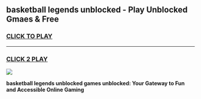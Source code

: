 
## basketball legends unblocked - Play Unblocked Gmaes & Free
<h3>
<a href="https://news.freeplayer.one?title=basketball_legends_unblocked&ref=16F">CLICK TO PLAY</a></h3>
<hr>

<h3>
<a href="https://news.freeplayer.one?title=basketball_legends_unblocked&ref=16F">CLICK 2 PLAY</a>
  
</h3>

<a href="https://news.freeplayer.one?title=basketball_legends_unblocked&ref=16F/"><img src="https://clearcache.store/games.png"></a>


**basketball legends unblocked games unblocked: Your Gateway to Fun and Accessible Online Gaming**
